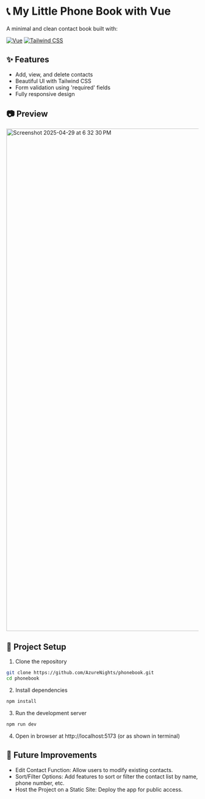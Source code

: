 # 📞 My Little Phone Book with Vue

A minimal and clean contact book built with:

[![Vue](https://img.shields.io/badge/Vue-3.5-42b883?logo=vue.js&logoColor=white&style=for-the-badge)](https://vuejs.org/)
[![Tailwind CSS](https://img.shields.io/badge/TailwindCSS-4.1-38b2ac?logo=tailwind-css&logoColor=white&style=for-the-badge)](https://tailwindcss.com/)




## ✨ Features

- Add, view, and delete contacts
- Beautiful UI with Tailwind CSS
- Form validation using 'required' fields
- Fully responsive design



## 📷 Preview

<img width="1314" alt="Screenshot 2025-04-29 at 6 32 30 PM" src="https://github.com/user-attachments/assets/a4bf244c-e5e5-4ca1-b876-7edae08f4b72" />

## 🔧 Project Setup

1. Clone the repository
```bash
git clone https://github.com/AzureNights/phonebook.git
cd phonebook
```

2. Install dependencies
```bash
npm install
```
3. Run the development server
```bash
npm run dev
```
4. Open in browser at http://localhost:5173 (or as shown in terminal)



## 🧠 Future Improvements
- Edit Contact Function: Allow users to modify existing contacts.
- Sort/Filter Options: Add features to sort or filter the contact list by name, phone number, etc.
- Host the Project on a Static Site: Deploy the app for public access.
